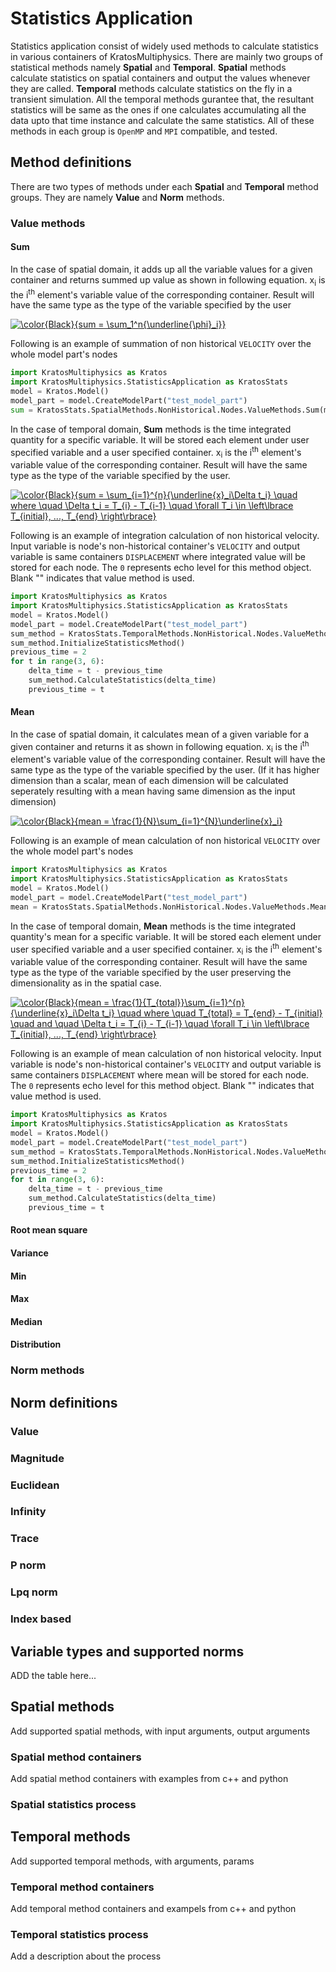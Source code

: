 # Statistics Application

Statistics application consist of widely used methods to calculate statistics in various containers of KratosMultiphysics. There are mainly two groups of statistical methods namely **Spatial** and **Temporal**. **Spatial** methods calculate statistics on spatial containers and output the values whenever they are called. **Temporal** methods calculate statistics on the fly in a transient simulation. All the temporal methods gurantee that, the resultant statistics will be same as the ones if one calculates accumulating all the data upto that time instance and calculate the same statistics. All of these methods in each group is `OpenMP` and `MPI` compatible, and tested.

## Method definitions

There are two types of methods under each **Spatial** and **Temporal** method groups. They are namely **Value** and **Norm** methods.

### Value methods

#### Sum

In the case of spatial domain, it adds up all the variable values for a given container and returns summed up value as shown in following equation. x<sub>i</sub> is the i<sup>th</sup> element's variable value of the corresponding container. Result will have the same type as the type of the variable specified by the user

<a href="https://www.codecogs.com/eqnedit.php?latex=\color{Black}{sum&space;=&space;\sum_1^n{\underline{\phi}_i}}" target="_blank"><img src="https://latex.codecogs.com/svg.latex?\color{Black}{sum&space;=&space;\sum_1^n{\underline{\phi}_i}}" title="\color{Black}{sum = \sum_1^n{\underline{\phi}_i}}" /></a>

Following is an example of summation of non historical `VELOCITY` over the whole model part's nodes

```python
import KratosMultiphysics as Kratos
import KratosMultiphysics.StatisticsApplication as KratosStats
model = Kratos.Model()
model_part = model.CreateModelPart("test_model_part")
sum = KratosStats.SpatialMethods.NonHistorical.Nodes.ValueMethods.Sum(model_part, Kratos.VELOCITY)
```

In the case of temporal domain, **Sum** methods is the time integrated quantity for a specific variable. It will be stored each element under user specified variable and a user specified container. x<sub>i</sub> is the i<sup>th</sup> element's variable value of the corresponding container. Result will have the same type as the type of the variable specified by the user.

<a href="https://www.codecogs.com/eqnedit.php?latex=\color{Black}{sum&space;=&space;\sum_{i=1}^{n}{\underline{x}_i\Delta&space;t_i}&space;\quad&space;where&space;\quad&space;\Delta&space;t_i&space;=&space;T_{i}&space;-&space;T_{i-1}&space;\quad&space;\forall&space;T_i&space;\in&space;\left\lbrace&space;T_{initial},&space;...,&space;T_{end}&space;\right\rbrace}" target="_blank"><img src="https://latex.codecogs.com/svg.latex?\color{Black}{sum&space;=&space;\sum_{i=1}^{n}{\underline{x}_i\Delta&space;t_i}&space;\quad&space;where&space;\quad&space;\Delta&space;t_i&space;=&space;T_{i}&space;-&space;T_{i-1}&space;\quad&space;\forall&space;T_i&space;\in&space;\left\lbrace&space;T_{initial},&space;...,&space;T_{end}&space;\right\rbrace}" title="\color{Black}{sum = \sum_{i=1}^{n}{\underline{x}_i\Delta t_i} \quad where \quad \Delta t_i = T_{i} - T_{i-1} \quad \forall T_i \in \left\lbrace T_{initial}, ..., T_{end} \right\rbrace}" /></a>

Following is an example of integration calculation of non historical velocity. Input variable is node's non-historical container's `VELOCITY` and output variable is same containers `DISPLACEMENT` where integrated value will be stored for each node. The `0` represents echo level for this method object. Blank "" indicates that value method is used.

```python
import KratosMultiphysics as Kratos
import KratosMultiphysics.StatisticsApplication as KratosStats
model = Kratos.Model()
model_part = model.CreateModelPart("test_model_part")
sum_method = KratosStats.TemporalMethods.NonHistorical.Nodes.ValueMethods.Sum.Array(model_part, "", Kratos.VELOCITY, 0, Kratos.DISPLACEMENT)
sum_method.InitializeStatisticsMethod()
previous_time = 2
for t in range(3, 6):
    delta_time = t - previous_time
    sum_method.CalculateStatistics(delta_time)
    previous_time = t
```

#### Mean

In the case of spatial domain, it calculates mean of a given variable for a given container and returns it as shown in following equation. x<sub>i</sub> is the i<sup>th</sup> element's variable value of the corresponding container. Result will have the same type as the type of the variable specified by the user. (If it has higher dimension than a scalar, mean of each dimension will be calculated seperately resulting with a mean having same dimension as the input dimension)

<a href="https://www.codecogs.com/eqnedit.php?latex=\color{Black}{mean&space;=&space;\frac{1}{N}\sum_{i=1}^{N}\underline{x}_i}" target="_blank"><img src="https://latex.codecogs.com/svg.latex?\color{Black}{mean&space;=&space;\frac{1}{N}\sum_{i=1}^{N}\underline{x}_i}" title="\color{Black}{mean = \frac{1}{N}\sum_{i=1}^{N}\underline{x}_i}" /></a>

Following is an example of mean calculation of non historical `VELOCITY` over the whole model part's nodes

```python
import KratosMultiphysics as Kratos
import KratosMultiphysics.StatisticsApplication as KratosStats
model = Kratos.Model()
model_part = model.CreateModelPart("test_model_part")
mean = KratosStats.SpatialMethods.NonHistorical.Nodes.ValueMethods.Mean(model_part, Kratos.VELOCITY)
```

In the case of temporal domain, **Mean** methods is the time integrated quantity's mean for a specific variable. It will be stored each element under user specified variable and a user specified container. x<sub>i</sub> is the i<sup>th</sup> element's variable value of the corresponding container. Result will have the same type as the type of the variable specified by the user preserving the dimensionality as in the spatial case.

<a href="https://www.codecogs.com/eqnedit.php?latex=\color{Black}{mean&space;=&space;\frac{1}{T_{total}}\sum_{i=1}^{n}{\underline{x}_i\Delta&space;t_i}&space;\quad&space;where&space;\quad&space;T_{total}&space;=&space;T_{end}&space;-&space;T_{initial}&space;\quad&space;and&space;\quad&space;\Delta&space;t_i&space;=&space;T_{i}&space;-&space;T_{i-1}&space;\quad&space;\forall&space;T_i&space;\in&space;\left\lbrace&space;T_{initial},&space;...,&space;T_{end}&space;\right\rbrace}" target="_blank"><img src="https://latex.codecogs.com/svg.latex?\color{Black}{mean&space;=&space;\frac{1}{T_{total}}\sum_{i=1}^{n}{\underline{x}_i\Delta&space;t_i}&space;\quad&space;where&space;\quad&space;T_{total}&space;=&space;T_{end}&space;-&space;T_{initial}&space;\quad&space;and&space;\quad&space;\Delta&space;t_i&space;=&space;T_{i}&space;-&space;T_{i-1}&space;\quad&space;\forall&space;T_i&space;\in&space;\left\lbrace&space;T_{initial},&space;...,&space;T_{end}&space;\right\rbrace}" title="\color{Black}{mean = \frac{1}{T_{total}}\sum_{i=1}^{n}{\underline{x}_i\Delta t_i} \quad where \quad T_{total} = T_{end} - T_{initial} \quad and \quad \Delta t_i = T_{i} - T_{i-1} \quad \forall T_i \in \left\lbrace T_{initial}, ..., T_{end} \right\rbrace}" /></a>

Following is an example of mean calculation of non historical velocity. Input variable is node's non-historical container's `VELOCITY` and output variable is same containers `DISPLACEMENT` where mean will be stored for each node. The `0` represents echo level for this method object. Blank "" indicates that value method is used.

```python
import KratosMultiphysics as Kratos
import KratosMultiphysics.StatisticsApplication as KratosStats
model = Kratos.Model()
model_part = model.CreateModelPart("test_model_part")
sum_method = KratosStats.TemporalMethods.NonHistorical.Nodes.ValueMethods.Mean.Array(model_part, "", Kratos.VELOCITY, 0, Kratos.DISPLACEMENT)
sum_method.InitializeStatisticsMethod()
previous_time = 2
for t in range(3, 6):
    delta_time = t - previous_time
    sum_method.CalculateStatistics(delta_time)
    previous_time = t
```

#### Root mean square

#### Variance

#### Min

#### Max

#### Median

#### Distribution

### Norm methods

## Norm definitions

### Value

### Magnitude

### Euclidean

### Infinity

### Trace

### P norm

### Lpq norm

### Index based

## Variable types and supported norms

ADD the table here...

## Spatial methods

Add supported spatial methods, with input arguments, output arguments

### Spatial method containers

Add spatial method containers with examples from c++ and python

### Spatial statistics process

## Temporal methods

Add supported temporal methods, with arguments, params

### Temporal method containers

Add temporal method containers and exampels from c++ and python

### Temporal statistics process

Add a description about the process